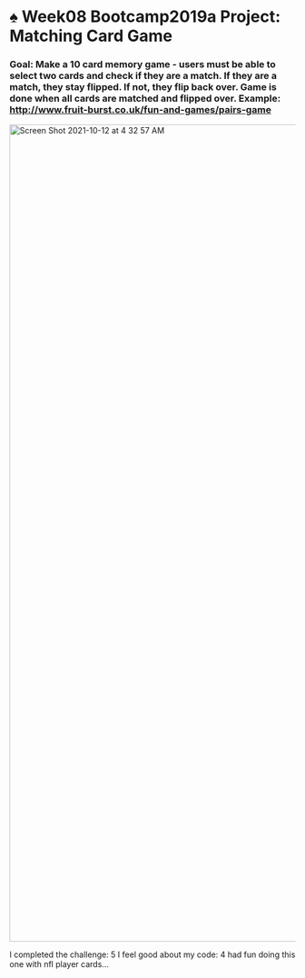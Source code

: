 # ♠️ Week08 Bootcamp2019a Project: Matching Card Game

### Goal: Make a 10 card memory game - users must be able to select two cards and check if they are a match. If they are a match, they stay flipped. If not, they flip back over. Game is done when all cards are matched and flipped over. Example: http://www.fruit-burst.co.uk/fun-and-games/pairs-game 

<img width="1440" alt="Screen Shot 2021-10-12 at 4 32 57 AM" src="https://user-images.githubusercontent.com/89674474/136921605-d3a832b7-f34e-4b76-ac04-aed3c01a008b.png">

I completed the challenge: 5
I feel good about my code: 4
had fun doing this one with nfl player cards...
```
